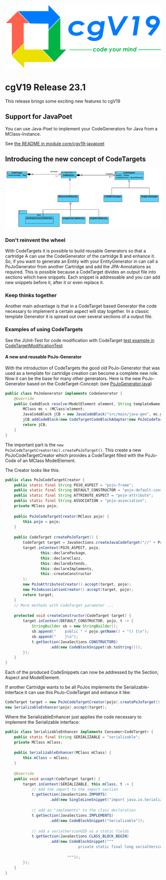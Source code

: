 ![cgv19-logo.png](images/cgv19-logo.png)

# cgV19 Release 23.1

This release brings some exciting new features to cgV19

## Support for JavaPoet

You can use Java-Poet to implement your CodeGenerators for Java from a MClass-Instance.

See [the README in module core/cgv19-javapoet](../core/cgv19-javapoet/README.md)

## Introducing the new concept of CodeTargets

![CodeTargetModel.png](images/CodeTargetModel.png)

### Don't reinvent the wheel
With CodeTargets it is possible to build reusable Generators so that a cartridge A can
use the CodeGenerator of the cartridge B and enhance it. So, if you want to generate an Entity
with your EntityGenerator in can call a PoJoGenerator from another Cartridge and add the 
JPA-Annotations as required. This is possible because a CodeTarget divides an output file into
sections which have snippets. Each snippet is addressable and you can add new snippets before
it, after it or even replace it.

### Keep thinks together
Another main advantage is that in a CodeTarget based Generator the code necessary to implement
a certain aspect will stay together. In a classic template Generator it is  spread out over several
sections of a output file. 

### Examples of using CodeTargets

See the JUnit-Test for code modification with CodeTarget
[test example in CodeTargetModificationTest](../core/cgv19-core/src/test/java/de/spraener/nxtgen/target/CodeTargetModificationTest.java)

#### A new and reusable PoJo-Generator
With the introduction of CodeTargets the good old PoJo-Generator that was used
as a template for cartridge creation can become a complete new role. Now it 
can be the base for many other generators. Here is the new PoJo-Generator based on
the CodeTarget-Concept: (see [PoJoGenerator.java](../core/cgv19-pojo/src/main/java/de/spraener/nxtgen/pojo/PoJoGenerator.java))

```Java
public class PoJoGenerator implements CodeGenerator {
    @Override
    public CodeBlock resolve(ModelElement element, String templateName) {
        MClass mc = (MClass)element;
        JavaCodeBlock jCB = new JavaCodeBlock("src/main/java-gen", mc.getPackage().getFQName(), mc.getName() );
        jCB.addCodeBlock(new CodeTargetCodeBlockAdapter(new PoJoCodeTargetCreator(mc).createPoJoTarget()));
        return jCB;
    }
}
```

The important part is the `new PoJoCodeTargetCreator(mc).createPoJoTarget()`. This create
a new PoJoCodeTargetCreator which provides a CodeTarget filled with the PoJo-Code of
an MClass ModelElement.

The Creator looks like this:
```java
public class PoJoCodeTargetCreator {
    public static final String POJO_ASPECT = "pojo-frame";
    public static final String DEFAULT_CONSTRUCTOR = "pojo-default-constructor";
    public static final String ATTRIBUTE_ASPECT = "pojo-attribute";
    public static final String ASSOCIATION = "pojo-association";
    private MClass pojo;

    public PoJoCodeTargetCreator(MClass pojo) {
        this.pojo = pojo;
    }

    public CodeTarget createPoJoTarget() {
        CodeTarget target = JavaSections.createJavaCodeTarget("//" + ProtectionStrategieDefaultImpl.GENERATED_LINE);
        target.inContext(POJO_ASPECT, pojo,
                this::declarePackage,
                this::declareClazz,
                this::declareExtends,
                this::declareImplements,
                this::createConstructor
        );
        new PoJoAttributesCreator().accept(target, pojo);
        new PoJoAssociationCreator().accept(target, pojo);
        return target;
    }
    // More methods with CodeTarget parameter ...

    protected void createConstructor(CodeTarget target) {
        target.inContext(DEFAULT_CONSTRUCTOR, pojo, t -> {
            StringBuilder sb = new StringBuilder();
            sb.append("    public " + pojo.getName() + "() {\n");
            sb.append("    }\n");
            t.getSection(JavaSections.CONSTRUCTORS)
                    .add(new CodeBlockSnippet(sb.toString()));
        });
    }
}
```

Each of the produced CodeSnippets can now be addressed by the Section, Aspect and ModelElement.

If another Cartridge wants to be all PoJos implements the Serializable-Interface it can
use this PoJo-CodeTarget and enhance it like:

```java
CodeTarget target = new PoJoCodeTargetCreator(pojo).createPoJoTarget();
new SerializableEnhancer(pojo).accept(target);
```

Where the SerializableEnhancer just applies the code necessary to implement the
Serializable interface:

```java
public class SerializableEnhancer implements Consumer<CodeTarget> {
    public static final String SERIALIZABLE = "serializable";
    private MClass mClass;

    public SerializableEnhancer(MClass mClass) {
        this.mClass = mClass;
    }

    @Override
    public void accept(CodeTarget target) {
        target.inContext(SERIALIZABLE, this.mClass, t -> {
            // Add the import to the import section
            t.getSection(JavaSections.IMPORTS)
                    .add(new SingleLineSnippet("import java.io.Serializable;"));

            // add an "implements" to the class declaration
            t.getSection(JavaSections.IMPLEMENTS)
                    .add(new CodeBlockSnippet("Serializable"));

            // add a serialVersionUID as a static fields
            t.getSection(JavaSections.CLASS_BLOCK_BEGIN)
                    .add(new CodeBlockSnippet("""
                                 private static final long serialVersionUID=1L;
                                 
                            """));
        });
    }
}
```
